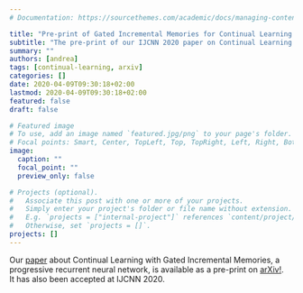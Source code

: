 ```yaml
---
# Documentation: https://sourcethemes.com/academic/docs/managing-content/

title: "Pre-print of Gated Incremental Memories for Continual Learning is out on arXiv"
subtitle: "The pre-print of our IJCNN 2020 paper on Continual Learning with Recurrent Neural Networks is available on arXiv."
summary: ""
authors: [andrea]
tags: [continual-learning, arxiv]
categories: []
date: 2020-04-09T09:30:18+02:00
lastmod: 2020-04-09T09:30:18+02:00
featured: false
draft: false

# Featured image
# To use, add an image named `featured.jpg/png` to your page's folder.
# Focal points: Smart, Center, TopLeft, Top, TopRight, Left, Right, BottomLeft, Bottom, BottomRight.
image:
  caption: ""
  focal_point: ""
  preview_only: false

# Projects (optional).
#   Associate this post with one or more of your projects.
#   Simply enter your project's folder or file name without extension.
#   E.g. `projects = ["internal-project"]` references `content/project/deep-learning/index.md`.
#   Otherwise, set `projects = []`.
projects: []
---
```

Our [paper](https://andreacossu.github.io/publication/ijcnn2020-gim/) about Continual Learning with Gated Incremental Memories, a progressive recurrent neural network, is available as a pre-print on [arXiv!](https://andreacossu.github.io/publication/ijcnn2020-gim/).  
It has also been accepted at IJCNN 2020.